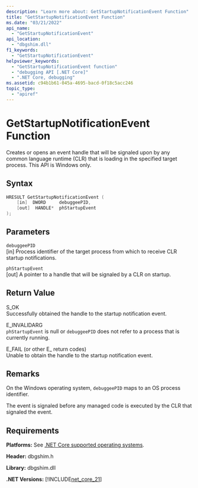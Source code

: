```yaml
---
description: "Learn more about: GetStartupNotificationEvent Function"
title: "GetStartupNotificationEvent Function"
ms.date: "03/21/2022"
api_name: 
  - "GetStartupNotificationEvent"
api_location: 
  - "dbgshim.dll"
f1_keywords: 
  - "GetStartupNotificationEvent"
helpviewer_keywords: 
  - "GetStartupNotificationEvent function"
  - "debugging API [.NET Core]"
  - ".NET Core, debugging"
ms.assetid: c94b1b61-045a-4695-bacd-0f18c5acc246
topic_type: 
  - "apiref"
---
```

# GetStartupNotificationEvent Function

Creates or opens an event handle that will be signaled upon by any common language runtime (CLR) that is loading in the specified target process. This API is Windows only.
  
## Syntax  
  
```cpp  
HRESULT GetStartupNotificationEvent (  
    [in]  DWORD     debuggeePID,  
    [out]  HANDLE*  phStartupEvent  
);  
```  
  
## Parameters  

 `debuggeePID`\
 [in] Process identifier of the target process from which to receive CLR startup notifications.  
  
 `phStartupEvent`\
 [out] A pointer to a handle that will be signaled by a CLR on startup.  
  
## Return Value  

 S_OK  
 Successfully obtained the handle to the startup notification event.  
  
 E_INVALIDARG  
 `phStartupEvent` is null or `debuggeePID` does not refer to a process that is currently running.  
  
 E_FAIL (or other E_ return codes)  
 Unable to obtain the handle to the startup notification event.  
  
## Remarks  

 On the Windows operating system, `debuggeePID` maps to an OS process identifier.  
  
 The event is signaled before any managed code is executed by the CLR that signaled the event.  
  
## Requirements  

 **Platforms:** See [.NET Core supported operating systems](../../../core/install/windows.md?pivots=os-windows).  
  
 **Header:** dbgshim.h  
  
 **Library:** dbgshim.dll  
  
 **.NET Versions:** [!INCLUDE[net_core_21](../../../../includes/net-core-21-md.md)]
